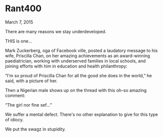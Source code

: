 # Rant400


March 7, 2015

There are many reasons we stay underdeveloped.

THIS is one…

Mark Zuckerberg, oga of Facebook ville, posted a laudatory message to his wife, Priscilla Chan, on her amazing achievements as an award-winning paediatrician, working with underserved families in local schools, and joining efforts with him in education and health philanthropy:

“I'm so proud of Priscilla Chan for all the good she does in the world,” he said, with a picture of her.

Then a Nigerian male shows up on the thread with this oh-so amazing comment:

“The girl nor fine sef…”

We suffer a mental defect. There's no other explanation to give for this type of idiocy.

We put the swagz in stupidity.